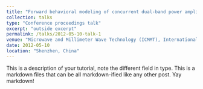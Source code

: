 ```yaml
---
title: "Forward behavioral modeling of concurrent dual-band power amplifiers using extended real valued time delay neural networks"
collection: talks
type: "Conference proceedings talk"
excerpt: "outside excerpt"
permalink: /talks/2012-05-10-talk-1
venue: "Microwave and Millimeter Wave Technology (ICMMT), International Conference on"
date: 2012-05-10
location: "Shenzhen, China"
---
```



This is a description of your tutorial, note the different field in type. This is a markdown files that can be all markdown-ified like any other post. Yay markdown!
